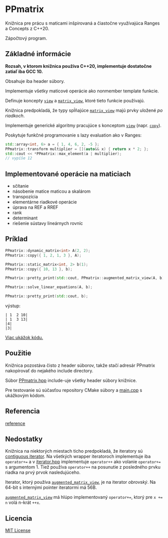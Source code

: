 # PPmatrix

Knižnica pre prácu s maticami inšpirovaná a čiastočne
využívajúca Ranges a Concepts z C++20.

Zápočtový program.

## Základné informácie

**Rozsah, v ktorom knižnica používa C++20,
implementuje dostatočne zatiaľ iba GCC 10.**

Obsahuje iba header súbory.

Implementuje všetky maticové operácie ako nonmember template funkcie.

Definuje koncepty [`view`](reference.md#view)
a [`matrix_view`](reference.md#matrix_view),
ktoré tieto funkcie používajú.

Knižnica predpokladá, že typy spĺňajúce
[`matrix_view`](reference.md#matrix_view)
majú prvky uložené *po riadkoch*.

Implementuje generické algoritmy pracujúce s konceptom [`view`](reference.md#view)
(napr. [`copy`](reference.md#copy)).

Poskytuje funkčné programovanie s lazy evaluation ako v Ranges:

```cpp
std::array<int, 6> a = { 1, 4, 6, 2, -5 };
PPmatrix::transform multiplier = [](auto&& x) { return x * 2; };
std::cout << *PPmatrix::max_element(a | multiplier);
// vypíše 12
```

## Implementované operácie na maticiach

* sčítanie
* násobenie matice maticou a skalárom
* transpozícia
* elementárne riadkové operácie
* úprava na REF a RREF
* rank
* determinant
* riešenie sústavy lineárnych rovníc

## Príklad

```cpp
PPmatrix::dynamic_matrix<int> A(2, 2);
PPmatrix::copy({ 1, 2, 1, 3 }, A);

PPmatrix::static_matrix<int, 2> b(1);
PPmatrix::copy({ 10, 13 }, b);

PPmatrix::pretty_print(std::cout, PPmatrix::augmented_matrix_view(A, b));

PPmatrix::solve_linear_equations(A, b);

PPmatrix::pretty_print(std::cout, b);
```

výstup:

```
| 1  2 10|
| 1  3 13|
|4|
|3|
```

[Viac ukážok kódu.](examples.md)

## Použitie

Knižnica pozostáva čisto z header súborov, takže stačí adresár PPmatrix
nakopírovať do nejakého include directory.

Súbor [PPmatrix.hpp](PPmatrix/PPmatrix.hpp)
include-uje všetky header súbory knižnice.

Pre testovanie sú súčasťou repository CMake súbory a [main.cpp](PPmatrix/main.cpp)
s ukážkovým kódom.

## Referencia

[reference](reference.md)

## Nedostatky

Knižnica na niektorých miestach ticho predpokladá, že iteratory sú
[contiguous iterator](https://en.cppreference.com/w/cpp/named_req/ContiguousIterator).
Na všetkých wrapper iteratoroch implementuje iba `operator+=`
a v [iterator.hpp](PPmatrix/iterator.hpp#L38) implementuje `operator++`
ako volanie `operator+=` s argumentom 1. Tiež používa `operator++`
na posunutie z posledného prvku riadka na prvý prvok nasledujúceho.

Iterator, ktorý používa
[`augmented_matrix_view`](reference.md#augmented_matrix_view),
je na iterator *obrovský*. Na 64-bit s internými pointer iteratormi má 56B.

[`augmented_matrix_view`](reference.md#augmented_matrix_view)
má hlúpo implementovaný `operator+=`, ktorý pre `x += n` volá n-krát `++x`.

## Licencia

[MIT License](LICENSE)
